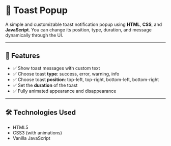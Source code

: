 # 🔔 Toast Popup

A simple and customizable toast notification popup using **HTML**, **CSS**, and **JavaScript**.
You can change its position, type, duration, and message dynamically through the UI.


---

## 🧠 Features

- ✅ Show toast messages with custom text
- ✅ Choose toast **type**: success, error, warning, info
- ✅ Choose toast **position**: top-left, top-right, bottom-left, bottom-right
- ✅ Set the **duration** of the toast
- ✅ Fully animated appearance and disappearance

---

## 🛠️ Technologies Used

- HTML5  
- CSS3 (with animations)  
- Vanilla JavaScript  
